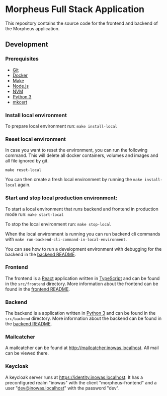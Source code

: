 # Morpheus Full Stack Application

This repository contains the source code for the frontend and backend of the Morpheus application.

## Development

### Prerequisites

- [Git](https://git-scm.com/)
- [Docker](https://www.docker.com/)
- [Make](https://www.gnu.org/software/make/)
- [Node.js](https://nodejs.org/en/)
- [NVM](https://github.com/nvm-sh/nvm)
- [Python 3](https://www.python.org/)
- [mkcert](https://github.com/FiloSottile/mkcert)

### Install local environment

To prepare local environment run:
`make install-local`

### Reset local environment

In case you want to reset the environment, you can run the following command. This will delete all docker containers,
volumes and images and all file ignored by git.

`make reset-local`

You can then create a fresh local environment by running the `make install-local` again.

### Start and stop local production environment:

To start a local environment that runs backend and frontend in production mode run:
`make start-local`

To stop the local environment run:
`make stop-local`

When the local environment is running you can run backend cli commands with
`make run-backend-cli-command-in-local-environment`.

You can see how to run a development environment with debugging for the backend in the [backend README](src/backend/README.md).

### Frontend

The frontend is a [React](https://reactjs.org/) application written in [TypeScript](https://www.typescriptlang.org/) and can be found in the `src/frontend` directory.
More information about the frontend can be found in the [frontend README](src/frontend/README.md).

### Backend

The backend is a application written in [Python 3](https://www.python.org/) and can be found in the `src/backend` directory.
More information about the backend can be found in the [backend README](src/backend/README.md).

### Mailcatcher

A mailcatcher can be found at http://mailcatcher.inowas.localhost. All mail can be viewed there.

### Keycloak

A keycloak server runs at https://identity.inowas.localhost. It has a preconfigured realm "inowas" with the client
"morpheus-frontend" and a user "dev@inowas.localhost" with the password "dev".
